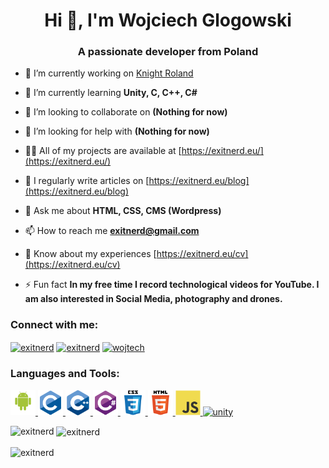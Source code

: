<h1 align="center">Hi 👋, I'm Wojciech Glogowski</h1>
<h3 align="center">A passionate developer from Poland</h3>

- 🔭 I’m currently working on [Knight Roland](https://play.google.com/store/apps/details?id=com.WDDWSTUDIO.KnightRoland&gl=PL)

- 🌱 I’m currently learning **Unity, C, C++, C#**

- 👯 I’m looking to collaborate on **(Nothing for now)**

- 🤝 I’m looking for help with **(Nothing for now)**

- 👨‍💻 All of my projects are available at [https://exitnerd.eu/](https://exitnerd.eu/)

- 📝 I regularly write articles on [https://exitnerd.eu/blog](https://exitnerd.eu/blog)

- 💬 Ask me about **HTML, CSS, CMS (Wordpress)**

- 📫 How to reach me **exitnerd@gmail.com**

- 📄 Know about my experiences [https://exitnerd.eu/cv](https://exitnerd.eu/cv)

- ⚡ Fun fact **In my free time I record technological videos for YouTube. I am also interested in Social Media, photography and drones.**

<h3 align="left">Connect with me:</h3>
<p align="left">
<a href="https://twitter.com/exitnerd" target="blank"><img align="center" src="https://raw.githubusercontent.com/rahuldkjain/github-profile-readme-generator/master/src/images/icons/Social/twitter.svg" alt="exitnerd" height="30" width="40" /></a>
<a href="https://instagram.com/exitnerd" target="blank"><img align="center" src="https://raw.githubusercontent.com/rahuldkjain/github-profile-readme-generator/master/src/images/icons/Social/instagram.svg" alt="exitnerd" height="30" width="40" /></a>
<a href="https://www.youtube.com/c/wojtech" target="blank"><img align="center" src="https://raw.githubusercontent.com/rahuldkjain/github-profile-readme-generator/master/src/images/icons/Social/youtube.svg" alt="wojtech" height="30" width="40" /></a>
</p>

<h3 align="left">Languages and Tools:</h3>
<p align="left"> <a href="https://developer.android.com" target="_blank" rel="noreferrer"> <img src="https://raw.githubusercontent.com/devicons/devicon/master/icons/android/android-original-wordmark.svg" alt="android" width="40" height="40"/> </a> <a href="https://www.cprogramming.com/" target="_blank" rel="noreferrer"> <img src="https://raw.githubusercontent.com/devicons/devicon/master/icons/c/c-original.svg" alt="c" width="40" height="40"/> </a> <a href="https://www.w3schools.com/cpp/" target="_blank" rel="noreferrer"> <img src="https://raw.githubusercontent.com/devicons/devicon/master/icons/cplusplus/cplusplus-original.svg" alt="cplusplus" width="40" height="40"/> </a> <a href="https://www.w3schools.com/cs/" target="_blank" rel="noreferrer"> <img src="https://raw.githubusercontent.com/devicons/devicon/master/icons/csharp/csharp-original.svg" alt="csharp" width="40" height="40"/> </a> <a href="https://www.w3schools.com/css/" target="_blank" rel="noreferrer"> <img src="https://raw.githubusercontent.com/devicons/devicon/master/icons/css3/css3-original-wordmark.svg" alt="css3" width="40" height="40"/> </a> <a href="https://www.w3.org/html/" target="_blank" rel="noreferrer"> <img src="https://raw.githubusercontent.com/devicons/devicon/master/icons/html5/html5-original-wordmark.svg" alt="html5" width="40" height="40"/> </a> <a href="https://developer.mozilla.org/en-US/docs/Web/JavaScript" target="_blank" rel="noreferrer"> <img src="https://raw.githubusercontent.com/devicons/devicon/master/icons/javascript/javascript-original.svg" alt="javascript" width="40" height="40"/> </a> <a href="https://unity.com/" target="_blank" rel="noreferrer"> <img src="https://www.vectorlogo.zone/logos/unity3d/unity3d-icon.svg" alt="unity" width="40" height="40"/> </a> </p>

<p><img align="left" src="https://github-readme-stats.vercel.app/api/top-langs?username=exitnerd&show_icons=true&theme=tokyonight&locale=en&layout=compact" alt="exitnerd" /></p>

<p>&nbsp;<img align="center" src="https://github-readme-stats.vercel.app/api?username=exitnerd&show_icons=true&theme=tokyonight&locale=en" alt="exitnerd" /></p>

<p><img align="center" src="https://github-readme-streak-stats.herokuapp.com/?user=exitnerd&theme=dark" alt="exitnerd" /></p>

